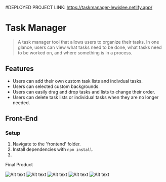#DEPLOYED PROJECT LINK: https://taskmanager-lewislee.netlify.app/

# Task Manager 
> A task manager tool that allows users to organize their tasks. In one glance, users can view what tasks need to be done, what tasks need to be worked on, and where something is in a process. 

## Features
* Users can add their own custom task lists and indivdual tasks. 
* Users can selected custom backgrounds. 
* Users can easily drag and drop tasks and lists to change their order. 
* Users can delete task lists or individual tasks when they are no longer needed. 

## Front-End

### Setup
1. Navigate to the 'frontend' folder. 
2. Install dependencies with `npm install`.
3. 


Final Product

![Alt text](https://github.com/rexiah23/task-manager/blob/master/docs/1.png)
![Alt text](https://github.com/rexiah23/task-manager/blob/master/docs/2.png)
![Alt text](https://github.com/rexiah23/task-manager/blob/master/docs/3.png)
![Alt text](https://github.com/rexiah23/task-manager/blob/master/docs/4.png)
![Alt text](https://github.com/rexiah23/task-manager/blob/master/docs/5.png)


